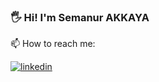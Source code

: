 ### 🖐 Hi!  I'm Semanur AKKAYA

📫 How to reach me:


[![linkedin](https://img.shields.io/badge/Linkedin-000000?style=for-the-badge&logo=Linkedin&logoColor=white)](https://www.linkedin.com/in/semanur-akkaya-85149722a/)
 
<!--
**sema-akkaya/sema-akkaya** is a ✨ _special_ ✨ repository because its `README.md` (this file) appears on your GitHub profile.

Here are some ideas to get you started:

- 🔭 I’m currently working on ...
- 🌱 I’m currently learning ...
- 👯 I’m looking to collaborate on ...
- 🤔 I’m looking for help with ...
- 💬 Ask me about ...
- 📫 How to reach me: ...
- 😄 Pronouns: ...
- ⚡ Fun fact: ...
-->
